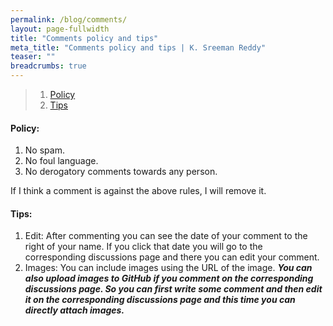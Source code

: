 ```yaml
---
permalink: /blog/comments/
layout: page-fullwidth
title: "Comments policy and tips"
meta_title: "Comments policy and tips | K. Sreeman Reddy"
teaser: ""
breadcrumbs: true
---
```

<script type="text/x-mathjax-config">
  MathJax.Hub.Config({
    tex2jax: {
      inlineMath: [ ['$','$'], ["\\(","\\)"] ],
      processEscapes: true
    }
  });
</script>
    
<script type="text/javascript"
        src="https://cdn.mathjax.org/mathjax/latest/MathJax.js?config=TeX-AMS-MML_HTMLorMML">
</script>

>1. [Policy](#policy)
>2. [Tips](#tips)

#### Policy:

1) No spam.<br>
2) No foul language.<br>
3) No derogatory comments towards any person.

If I think a comment is against the above rules, I will remove it.<br>

#### Tips:

1) Edit: After commenting you can see the date of your comment to the right of your name. If you click that date you will go to the corresponding discussions page and there you can edit your comment.<br>
2) Images: You can include images using the URL of the image. ***You can also upload images to GitHub if you comment on the corresponding discussions page. So you can first write some comment and then edit it on the corresponding discussions page and this time you can directly attach images.***